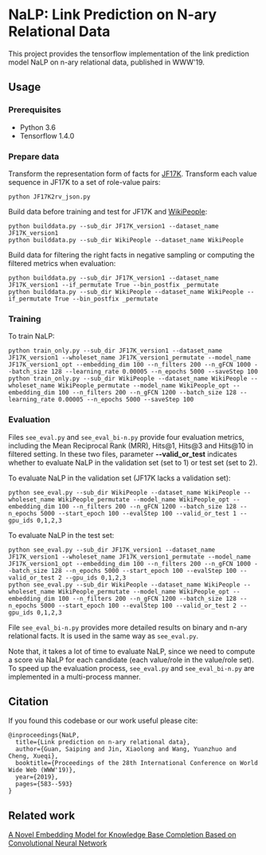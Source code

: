 # NaLP: Link Prediction on N-ary Relational Data

This project provides the tensorflow implementation of the link prediction model NaLP on n-ary relational data, published in WWW'19.

## Usage
### Prerequisites
- Python 3.6
- Tensorflow 1.4.0

### Prepare data
Transform the representation form of facts for [JF17K](https://github.com/lijp12/SIR). Transform each value sequence in JF17K to a set of role-value pairs:

    python JF17K2rv_json.py

Build data before training and test for JF17K and [WikiPeople](https://github.com/gsp2014/WikiPeople):

    python builddata.py --sub_dir JF17K_version1 --dataset_name JF17K_version1
    python builddata.py --sub_dir WikiPeople --dataset_name WikiPeople

Build data for filtering the right facts in negative sampling or computing the filtered metrics when evaluation:

    python builddata.py --sub_dir JF17K_version1 --dataset_name JF17K_version1 --if_permutate True --bin_postfix _permutate
    python builddata.py --sub_dir WikiPeople --dataset_name WikiPeople --if_permutate True --bin_postfix _permutate

### Training
To train NaLP:

    python train_only.py --sub_dir JF17K_version1 --dataset_name JF17K_version1 --wholeset_name JF17K_version1_permutate --model_name JF17K_version1_opt --embedding_dim 100 --n_filters 200 --n_gFCN 1000 --batch_size 128 --learning_rate 0.00005 --n_epochs 5000 --saveStep 100
    python train_only.py --sub_dir WikiPeople --dataset_name WikiPeople --wholeset_name WikiPeople_permutate --model_name WikiPeople_opt --embedding_dim 100 --n_filters 200 --n_gFCN 1200 --batch_size 128 --learning_rate 0.00005 --n_epochs 5000 --saveStep 100
            
### Evaluation
Files `see_eval.py` and `see_eval_bi-n.py` provide four evaluation metrics, including the Mean Reciprocal Rank (MRR), Hits@1, Hits@3 and Hits@10 in filtered setting. In these two files, parameter **--valid_or_test** indicates whether to evaluate NaLP in the validation set (set to 1) or test set (set to 2).

To evaluate NaLP in the validation set (JF17K lacks a validation set):

    python see_eval.py --sub_dir WikiPeople --dataset_name WikiPeople --wholeset_name WikiPeople_permutate --model_name WikiPeople_opt --embedding_dim 100 --n_filters 200 --n_gFCN 1200 --batch_size 128 --n_epochs 5000 --start_epoch 100 --evalStep 100 --valid_or_test 1 --gpu_ids 0,1,2,3

To evaluate NaLP in the test set:

    python see_eval.py --sub_dir JF17K_version1 --dataset_name JF17K_version1 --wholeset_name JF17K_version1_permutate --model_name JF17K_version1_opt --embedding_dim 100 --n_filters 200 --n_gFCN 1000 --batch_size 128 --n_epochs 5000 --start_epoch 100 --evalStep 100 --valid_or_test 2 --gpu_ids 0,1,2,3
    python see_eval.py --sub_dir WikiPeople --dataset_name WikiPeople --wholeset_name WikiPeople_permutate --model_name WikiPeople_opt --embedding_dim 100 --n_filters 200 --n_gFCN 1200 --batch_size 128 --n_epochs 5000 --start_epoch 100 --evalStep 100 --valid_or_test 2 --gpu_ids 0,1,2,3

File `see_eval_bi-n.py` provides more detailed results on binary and n-ary relational facts. It is used in the same way as `see_eval.py`.

Note that, it takes a lot of time to evaluate NaLP, since we need to compute a score via NaLP for each candidate (each value/role in the value/role set). To speed up the evaluation process, `see_eval.py` and `see_eval_bi-n.py` are implemented in a multi-process manner.

## Citation
If you found this codebase or our work useful please cite:

    @inproceedings{NaLP,
      title={Link prediction on n-ary relational data},
      author={Guan, Saiping and Jin, Xiaolong and Wang, Yuanzhuo and Cheng, Xueqi},
      booktitle={Proceedings of the 28th International Conference on World Wide Web (WWW'19)},
      year={2019},
      pages={583--593}
    }

## Related work
[A Novel Embedding Model for Knowledge Base Completion Based on Convolutional Neural Network](https://github.com/daiquocnguyen/ConvKB)
